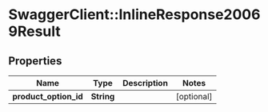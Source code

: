 # SwaggerClient::InlineResponse20069Result

## Properties
Name | Type | Description | Notes
------------ | ------------- | ------------- | -------------
**product_option_id** | **String** |  | [optional] 


